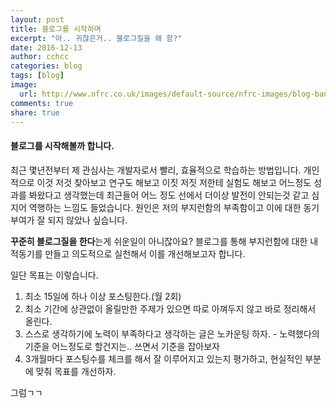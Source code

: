 ```yaml
---
layout: post
title: 블로그를 시작하며
excerpt: "아.. 귀찮은거.. 블로그질을 왜 함?"
date: 2016-12-13
author: cchcc
categories: blog
tags: [blog]
image:
  url: http://www.nfrc.co.uk/images/default-source/nfrc-images/blog-banner.jpg
comments: true
share: true
---
```


#### 블로그를 시작해볼까 합니다.

최근 몇년전부터 제 관심사는 개발자로서 빨리, 효율적으로 학습하는 방법입니다. 개인적으로 이것 저것 찾아보고
연구도 해보고 이짓 저짓 저한테 실험도 해보고 어느정도 성과를 봐왔다고 생각했는데 최근들어 어느 정도 선에서
더이상 발전이 안되는것 같고 심지어 역행하는 느낌도 들었습니다. 원인은 저의 부지런함의 부족함이고 이에 대한
동기부여가 잘 되지 않았나 싶습니다.

**꾸준히 블로그질을 한다**는게 쉬운일이 아니잖아요? 블로그를 통해 부지런함에 대한 내적동기를 만들고
의도적으로 실천해서 이를 개선해보고자 합니다.

일단 목표는 이렇습니다.  

1. 최소 15일에 하나 이상 포스팅한다.(월 2회)
2. 최소 기간에 상관없이 올릴만한 주제가 있으면 따로 아껴두지 않고 바로 정리해서 올린다.
3. 스스로 생각하기에 노력이 부족하다고 생각하는 글은 노카운팅 하자. - 노력했다의 기준을 어느정도로 할건지는.. 쓰면서 기준을 잡아보자
4. 3개월마다 포스팅수를 체크를 해서 잘 이루어지고 있는지 평가하고, 현실적인 부분에 맞춰 목표를 개선하자.

그럼ㄱㄱ
